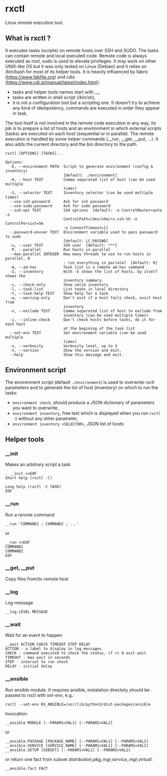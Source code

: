# rxctl
Linux remote execution tool.

## What is rxctl ?
It executes tasks (scripts) on remote hosts over SSH and SUDO. The tasks can contain remote and local executed code. Remote code is always executed as root, sudo is used to elevate privileges. It may work on other UNIX-like OS but it was only tested on Linux (Debian) and it relies on /bin/bash for most of its helper tools. It is heavily influenced by fabric (https://www.fabfile.org) and cdis (https://www.cdi.st/manual/latest/index.html):
- tasks and helper tools names start with __,
- tasks are written in shell script (/bin/sh),
- it is not a configuration tool but a scripting one. It doesn’t try to achieve any kind of idempotency, commands are executed in order they appear in task,  

The tool itself is not involved in the remote code execution in any way, its job is to prepare a list of hosts and an environment in which external scripts (tasks) are executed on each host (sequential or in parallel). The remote execution is handled by some helper commands (__run, __get, __put, …). It also adds the current directory and the bin directory to the path. 

```
rxctl [OPTIONS] [TASKS]...

Options:
  -E, --environment PATH  Script to generate environment (config & inventory)
                          [default: ./environment]
  -H, --host TEXT         Comma separated list of host (can be used multiple
                          times)
  -S, --selector TEXT     Inventory selector (can be used multiple times)
  --use-ssh-password      Ask for ssh password
  --use-sudo-password     Ask for sudo password
  --ssh-opt TEXT          SSH options  [default: -o ControlMaster=auto -o
                          ControlPath=/dev/shm/rx-ssh-%h -o ControlPersist=5m
                          -o ConnectTimeout=1]
  --password-envvar TEXT  Environment variable used to pass password to sudo
                          [default: LC_PASSWD]
  -u, --user TEXT         SSH user  [default: ***]
  -P, --parallel          Run hosts in parallel
  --max-parallel INTEGER  How many threads to use to run hosts in parallel, 0
                          - run everything in parralel  [default: 0]
  -A, --ad-hoc            Task list is a remote ad-hoc command
  -I, --inventory         With -S shows the list of hosts, by itself shows the
                          inventory summary.
  -c, --check-only        Show valid inventory
  -l, --task-list         List tasks in local directory
  -t, --task-help TEXT    Show help for a task
  -w, --warning-only      Don't exit if a host fails check, evict host from
                          inventory
  -x, --exclude TEXT      Comma separated list of host to exclude from
                          inventory (can be used multiple times)
  -i, --inline-check      Don't check hosts before tasks, do it for each host
                          at the begining of the task list
  --set-env TEXT          Set environment variable (can be used multiple
                          times)
  -v, --verbosity         Verbosity level, up to 3
  -V, --version           Show the version and exit.
  --help                  Show this message and exit.
```

## Environment script
The environment script (default ```./environment```) is used to overwrite rxctl parameters and to generate the list of host (inventory) on which to run the tasks:
- ```environment check```, should produce a JSON dictionary of parameters you want to overwrite,
- ```environment inventory```, free text which is displayed when you run ```rxctl -I``` without any other parameter,
- ```environment inventory <SELECTOR>```, JSON list of hosts

## Helper tools
### __init
Makes an arbitrary script a task
```
. __init <<EOF
Short help (rxctl -l)

Long help (rxctl -t TASK)
EOF
```
### __run
Run a remote command
```
__run 'COMMAND1 ; COMMAND2 ; ...'
```
or
```
__run <<EOF
COMMAND1
COMMAND2
EOF
```
### __get, __put
Copy files from/to remote host
### __log
Log message
```
__log.LEVEL MESSAGE
```
### __wait
Wait for an event to happen
```
__wait ACTION CHECK TIMEOUT STEP DELAY
ACTION - a label to display in log messages
CHECK - command executed to check the status, if rc 0 exit wait
TIMEOUT - max wait in seconds
STEP - interval to run check
DELAY - initial delay
```
### __ansible
Run ansible module.
It requires ansible, instalation directoty should be passed to rxctl with *set-env*, e.g.:
```
rxctl --set-env RX_ANSIBLE=/usr/lib/python3/dist-packages/ansible
```
Invocation:
```
__ansible MODULE [--PARAM1=VAL1] [--PARAM2=VAL2]
```
or
```
__ansible.PACKAGE [PACKAGE_NAME] [--PARAM1=VAL1] [--PARAM2=VAL2]
__ansible.SERVICE [SERVICE_NAME] [--PARAM1=VAL1] [--PARAM2=VAL2]
__ansible.SETUP [SUBSET] [--PARAM1=VAL1] [--PARAM2=VAL2]
```
or return one fact from subset *distribution,pkg_mgr,service_mgr,virtual*:
```
__ansible.fact FACT
```
